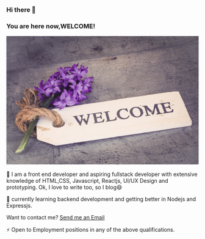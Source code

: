 ### Hi there 👋

### You are here now,WELCOME!

![](https://github.com/joelagbo/joelagbo/raw/master/welcome.jpg)

<p> 🌱 I am a front end developer and aspiring fullstack developer with extensive knowledge of HTML,CSS, Javascript, Reactjs, UI/UX Design and prototyping. Ok, I love to write too, so I blog😄</p>
<p> 🔭 currently learning backend development and getting better in Nodejs and Expressjs.</p>
<p> Want to contact me? <a href="mailto:agbojoeli@gmail.com">Send me an Email</a></p>
<p > ⚡ Open to Employment positions in any of the above qualifications.</p>

